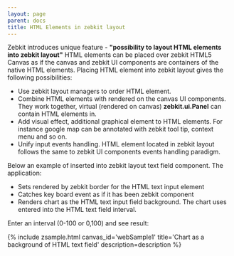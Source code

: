 ```yaml
---
layout: page
parent: docs
title: HTML Elements in zebkit layout
---
```



Zebkit introduces unique feature - __"possibility to layout HTML elements into zebkit layout"__  HTML elements can be placed over zebkit HTML5 Canvas as if the canvas and zebkit UI components are containers of the native HTML elements. Placing HTML element into zebkit layout gives the following possibilities:

   * Use zebkit layout managers to order HTML element. 
   * Combine HTML elements with rendered on the canvas UI components. They work together, virtual (rendered on canvas) __zebkit.ui.Panel__ can contain HTML elements in.   
   * Add visual effect, additional graphical element to HTML elements. For instance google map can be annotated with zebkit tool tip, context menu and so on. 
   * Unify input events handling. HTML element located in zebkit layout follows the same to zebkit UI components events handling paradigm.
 
Below an example of inserted into zebkit layout text field component. The application:
   * Sets rendered by zebkit border for the HTML text input element
   * Catches key board event as if it has been zebkit component
   * Renders chart as the HTML text input field background. The chart uses entered into the HTML text field interval.    

Enter an interval (0-100 or 0,100) and see result: 

{% include zsample.html canvas_id='webSample1' title='Chart as a background of HTML text field' description=description %}                    

<script type="text/javascript">
    zebkit.require("ui", "ui.web", "draw", function(ui, web, draw) {
        var FunctionRender = zebkit.Class(draw.Render, [
            function(fn, x1, x2) {
                this.$super(fn);
                this.x1 = x1; this.x2 = x2;
            },

            function paint(g,x,y,w,h,c) {
                var fy = [], dx =(this.x2 - this.x1)/200,
                    maxy = -1000000, miny = 1000000;
                for(var x = this.x1, i = 0; x < this.x2; x += dx, i++) {
                    fy[i] = this.target(x);
                    if (fy[i] > maxy) maxy = fy[i];
                    if (fy[i] < miny) miny = fy[i];
                }
                var cx = (w - 8)/(this.x2 - this.x1), cy = (h - 8)/(maxy - miny),
                    t  = function (xy, ct) { return ct * xy; };
                g.beginPath();
                g.setColor("darkorange");
                g.lineWidth = 2;
                g.moveTo(4, 4 + t(fy[0] - miny, cy));
                for(var x=this.x1+dx,i=1;i<fy.length;x+=dx,i++) {
                    g.lineTo(4+t(x - this.x1, cx),4+t(fy[i]-miny, cy));
                }
                g.stroke();
            }
        ]);

        var canvas = new ui.zCanvas("webSample1", 600, 200);
        canvas.root.setLayout(new zebkit.layout.BorderLayout());
        canvas.root.setBorder("plain");
        canvas.root.setPadding(32);
        var ta = new web.HtmlTextField("Enter an interval e.g: 0-23");
        ta.setStyle("background-color", "rgba(0,0,0,0)");
        ta.setBorder("plain");
        ta.setFont(new zebkit.Font("Helvetica", 32));
        var color = ta.getColor();
        ta.keyReleased = function(e) {
            var re=/\s*((\-)?[0-9]+(.[0-9]+)?)\s*[,\-]\s*((\-)?[0-9]+(.[0-9]+)?)\s*/;
            var m = this.getValue().match(re);
            if (m !== null) {
                var min = parseFloat(m[1]),
                    max = parseFloat(m[4]);
                if (max > min && !isNaN(min) && !isNaN(max)) {  
                    this.setColor(color);
                    this.setBackground(new FunctionRender(function(x) {
                        return (Math.sin(x) * Math.cos(2*x) - Math.cos(x*x)); 
                    }, min, max));
                } else {
                    this.setColor("red");
                }
            } else {
                this.setBackground(null);
            }
        };    
        canvas.root.add(ta);
    });
</script>   
